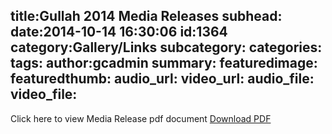 title:Gullah 2014 Media Releases
subhead:
date:2014-10-14 16:30:06
id:1364
category:Gallery/Links
subcategory:
categories:
tags:
author:gcadmin
summary:
featuredimage:
featuredthumb:
audio_url:
video_url:
audio_file:
video_file:
---
Click here to view Media Release pdf document <a class="button" title="Gullah Media Releases" href="//www.dropbox.com/sh/ukqvgf2zu7akzzk/AAAC1YrjbsljkRYnDSsKPjqja?dl=0">Download PDF</a>